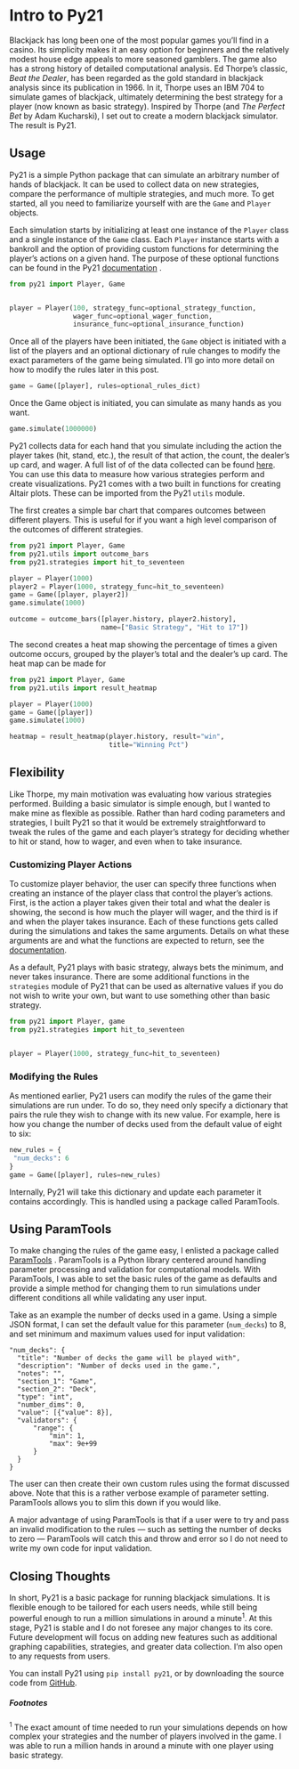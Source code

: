 # Intro to Py21
Blackjack has long been one of the most popular games you’ll find in a casino. Its simplicity makes it an easy option for beginners and the relatively modest house edge appeals to more seasoned gamblers. The game also has a strong history of detailed computational analysis. Ed Thorpe’s classic, _Beat the Dealer_, has been regarded as the gold standard in blackjack analysis since its publication in 1966. In it, Thorpe uses an IBM 704 to simulate games of blackjack, ultimately determining the best strategy for a player (now known as basic strategy). Inspired by Thorpe (and _The Perfect Bet_ by Adam Kucharski), I set out to create a modern blackjack simulator. The result is Py21.

## Usage
Py21 is a simple Python package that can simulate an arbitrary number of hands of blackjack.  It can be used to collect data on new strategies, compare the performance of multiple strategies, and much more. To get started, all you need to familiarize yourself with are the `Game` and `Player` objects.

Each simulation starts by initializing at least one instance of the `Player` class and a single instance of the `Game` class. Each `Player` instance starts with a bankroll and the option of providing custom functions for determining the player’s actions on a given hand. The purpose of these optional functions can be found in the Py21  [documentation](https://github.com/andersonfrailey/blackjack/blob/master/docs/index.md) .

```python
from py21 import Player, Game


player = Player(100, strategy_func=optional_strategy_function,
                wager_func=optional_wager_function,
                insurance_func=optional_insurance_function)
```

Once all of the players have been initiated, the `Game` object is initiated with a list of the players and an optional dictionary of rule changes to modify the exact parameters of the game being simulated. I’ll go into more detail on how to modify the rules later in this post.

```python
game = Game([player], rules=optional_rules_dict)
```

Once the Game object is initiated, you can simulate as many hands as you want.

```python
game.simulate(1000000)
```

Py21 collects data for each hand that you simulate including the action the player takes (hit, stand, etc.), the result of that action, the count, the dealer’s up card, and wager. A full list of of the data collected can be found [here](https://github.com/andersonfrailey/blackjack/blob/master/docs/data.md). You can use this data to measure how various strategies perform and create visualizations. Py21 comes with a two built in functions for creating Altair plots. These can be imported from the Py21 `utils` module.

The first creates a simple bar chart that compares outcomes between different players. This is useful for if you want a high level comparison of the outcomes of different strategies.

```python
from py21 import Player, Game
from py21.utils import outcome_bars
from py21.strategies import hit_to_seventeen

player = Player(1000)
player2 = Player(1000, strategy_func=hit_to_seventeen)
game = Game([player, player2])
game.simulate(1000)

outcome = outcome_bars([player.history, player2.history],
                       name=["Basic Strategy", "Hit to 17"])
```
<div id="vis"></div>
<div id="vis2"></div>
<script type="text/javascript">
    var spec2 = {"config": {"view": {"width": 400, "height": 300}}, "data": {"name": "data-7a90f3f915121b64addabd343a801130"}, "mark": "bar", "encoding": {"color": {"type": "ordinal", "field": "game", "legend": null}, "column": {"type": "ordinal", "field": "result", "title": "Result"}, "tooltip": [{"type": "quantitative", "field": "pct", "title": "Pct"}], "x": {"type": "nominal", "axis": {"labelAngle": -45}, "field": "game", "sort": ["Win", "Loss", "Push"], "title": null}, "y": {"type": "quantitative", "field": "pct"}}, "width": 100, "$schema": "https://vega.github.io/schema/vega-lite/v2.6.0.json", "datasets": {"data-7a90f3f915121b64addabd343a801130": [{"game": "Basic Strategy", "order": 1, "pct": 0.427, "result": "Win"}, {"game": "Basic Strategy", "order": 2, "pct": 0.487, "result": "Loss"}, {"game": "Basic Strategy", "order": 3, "pct": 0.086, "result": "Push"}, {"game": "Hit to 17", "order": 1, "pct": 0.407, "result": "Win"}, {"game": "Hit to 17", "order": 2, "pct": 0.494, "result": "Loss"}, {"game": "Hit to 17", "order": 3, "pct": 0.098, "result": "Push"}]}};
    var embed_opt2 = {"mode": "vega-lite"};

    function showError(el, error){
        el.innerHTML = ('<div class="error">'
                        + '<p>JavaScript Error: ' + error.message + '</p>'
                        + "<p>This usually means there's a typo in your chart spec2ification. "
                        + "See the javascript console for the full traceback.</p>"
                        + '</div>');
        throw error;
    }
    const el2 = document.getElementById('vis2');
    vegaEmbed("#vis2", spec2, embed_opt2)
      .catch(error => showError(el, error));
  </script>

The second creates a heat map showing the percentage of times a given outcome occurs, grouped by the player’s total and the dealer’s up card. The heat map can be made for

```python
from py21 import Player, Game
from py21.utils import result_heatmap

player = Player(1000)
game = Game([player])
game.simulate(1000)

heatmap = result_heatmap(player.history, result="win",
                         title="Winning Pct")
```
<div id="vis"></div>
<div id="vis1"></div>
<script type="text/javascript">
    var spec1 = {"config": {"view": {"width": 400, "height": 300}}, "data": {"name": "data-9b3cbbfa30ccaa81896c42e82468f24a"}, "mark": {"type": "rect", "binSpacing": 1}, "encoding": {"color": {"type": "quantitative", "field": "win", "legend": {"title": "Win Probability", "values": [0.2, 0.3, 0.4, 0.5, 0.6, 0.7, 0.8, 0.9, 1.0]}}, "tooltip": [{"type": "quantitative", "field": "dealer_up", "title": "Dealer Up Card"}, {"type": "quantitative", "field": "total", "title": "Player Total"}, {"type": "quantitative", "field": "win", "title": "Win Probability"}], "x": {"type": "ordinal", "axis": {"labelAngle": 0, "orient": "top"}, "field": "dealer_up", "title": "Dealer Up Card"}, "y": {"type": "ordinal", "field": "total", "sort": {"op": "mean", "order": "descending"}, "title": "Player Total"}}, "height": 500, "title": "Winning Pct", "width": 500, "$schema": "https://vega.github.io/schema/vega-lite/v2.6.0.json", "datasets": {"data-9b3cbbfa30ccaa81896c42e82468f24a": [{"total": 21, "dealer_up": 11, "win": 0.966, "loss": 0.0, "push": 0.034}, {"total": 21, "dealer_up": 10, "win": 0.978, "loss": 0.0, "push": 0.022}, {"total": 21, "dealer_up": 9, "win": 0.967, "loss": 0.0, "push": 0.033}, {"total": 21, "dealer_up": 8, "win": 0.957, "loss": 0.0, "push": 0.043}, {"total": 21, "dealer_up": 7, "win": 0.957, "loss": 0.0, "push": 0.043}, {"total": 21, "dealer_up": 6, "win": 0.968, "loss": 0.0, "push": 0.032}, {"total": 21, "dealer_up": 5, "win": 0.965, "loss": 0.0, "push": 0.035}, {"total": 21, "dealer_up": 4, "win": 0.964, "loss": 0.0, "push": 0.036}, {"total": 21, "dealer_up": 3, "win": 0.951, "loss": 0.0, "push": 0.049}, {"total": 21, "dealer_up": 2, "win": 0.95, "loss": 0.0, "push": 0.05}, {"total": 20, "dealer_up": 6, "win": 0.8, "loss": 0.097, "push": 0.103}, {"total": 20, "dealer_up": 2, "win": 0.753, "loss": 0.122, "push": 0.125}, {"total": 20, "dealer_up": 3, "win": 0.765, "loss": 0.114, "push": 0.121}, {"total": 20, "dealer_up": 4, "win": 0.773, "loss": 0.106, "push": 0.121}, {"total": 20, "dealer_up": 5, "win": 0.782, "loss": 0.108, "push": 0.11}, {"total": 20, "dealer_up": 10, "win": 0.59, "loss": 0.039, "push": 0.371}, {"total": 20, "dealer_up": 7, "win": 0.849, "loss": 0.07, "push": 0.081}, {"total": 20, "dealer_up": 8, "win": 0.861, "loss": 0.068, "push": 0.071}, {"total": 20, "dealer_up": 9, "win": 0.816, "loss": 0.058, "push": 0.126}, {"total": 20, "dealer_up": 11, "win": 0.794, "loss": 0.046, "push": 0.16}, {"total": 19, "dealer_up": 6, "win": 0.699, "loss": 0.197, "push": 0.105}, {"total": 19, "dealer_up": 2, "win": 0.637, "loss": 0.24, "push": 0.123}, {"total": 19, "dealer_up": 3, "win": 0.637, "loss": 0.242, "push": 0.122}, {"total": 19, "dealer_up": 4, "win": 0.661, "loss": 0.222, "push": 0.117}, {"total": 19, "dealer_up": 5, "win": 0.659, "loss": 0.22, "push": 0.121}, {"total": 19, "dealer_up": 7, "win": 0.768, "loss": 0.151, "push": 0.081}, {"total": 19, "dealer_up": 9, "win": 0.465, "loss": 0.179, "push": 0.355}, {"total": 19, "dealer_up": 10, "win": 0.475, "loss": 0.406, "push": 0.119}, {"total": 19, "dealer_up": 11, "win": 0.629, "loss": 0.211, "push": 0.16}, {"total": 19, "dealer_up": 8, "win": 0.728, "loss": 0.137, "push": 0.135}, {"total": 18, "dealer_up": 4, "win": 0.514, "loss": 0.359, "push": 0.127}, {"total": 18, "dealer_up": 6, "win": 0.592, "loss": 0.302, "push": 0.106}, {"total": 18, "dealer_up": 2, "win": 0.491, "loss": 0.366, "push": 0.143}, {"total": 18, "dealer_up": 3, "win": 0.513, "loss": 0.355, "push": 0.132}, {"total": 18, "dealer_up": 5, "win": 0.542, "loss": 0.343, "push": 0.115}, {"total": 18, "dealer_up": 7, "win": 0.638, "loss": 0.23, "push": 0.132}, {"total": 18, "dealer_up": 8, "win": 0.375, "loss": 0.267, "push": 0.358}, {"total": 18, "dealer_up": 9, "win": 0.346, "loss": 0.533, "push": 0.12}, {"total": 18, "dealer_up": 10, "win": 0.348, "loss": 0.532, "push": 0.12}, {"total": 18, "dealer_up": 11, "win": 0.463, "loss": 0.379, "push": 0.157}, {"total": 17, "dealer_up": 7, "win": 0.26, "loss": 0.368, "push": 0.372}, {"total": 17, "dealer_up": 3, "win": 0.365, "loss": 0.5, "push": 0.135}, {"total": 17, "dealer_up": 4, "win": 0.39, "loss": 0.47, "push": 0.14}, {"total": 17, "dealer_up": 5, "win": 0.422, "loss": 0.457, "push": 0.121}, {"total": 17, "dealer_up": 6, "win": 0.418, "loss": 0.416, "push": 0.166}, {"total": 17, "dealer_up": 2, "win": 0.356, "loss": 0.504, "push": 0.14}, {"total": 17, "dealer_up": 8, "win": 0.24, "loss": 0.63, "push": 0.131}, {"total": 17, "dealer_up": 9, "win": 0.228, "loss": 0.649, "push": 0.123}, {"total": 17, "dealer_up": 10, "win": 0.227, "loss": 0.65, "push": 0.122}, {"total": 17, "dealer_up": 11, "win": 0.307, "loss": 0.528, "push": 0.164}, {"total": 16, "dealer_up": 11, "win": 0.297, "loss": 0.703, "push": 0.0}, {"total": 16, "dealer_up": 10, "win": 0.208, "loss": 0.792, "push": 0.0}, {"total": 16, "dealer_up": 8, "win": 0.243, "loss": 0.757, "push": 0.0}, {"total": 16, "dealer_up": 7, "win": 0.241, "loss": 0.759, "push": 0.0}, {"total": 16, "dealer_up": 6, "win": 0.425, "loss": 0.575, "push": 0.0}, {"total": 16, "dealer_up": 5, "win": 0.425, "loss": 0.575, "push": 0.0}, {"total": 16, "dealer_up": 4, "win": 0.401, "loss": 0.599, "push": 0.0}, {"total": 16, "dealer_up": 3, "win": 0.38, "loss": 0.62, "push": 0.0}, {"total": 16, "dealer_up": 2, "win": 0.351, "loss": 0.649, "push": 0.0}, {"total": 16, "dealer_up": 9, "win": 0.22, "loss": 0.78, "push": 0.0}, {"total": 15, "dealer_up": 9, "win": 0.226, "loss": 0.774, "push": 0.0}, {"total": 15, "dealer_up": 6, "win": 0.424, "loss": 0.576, "push": 0.0}, {"total": 15, "dealer_up": 3, "win": 0.375, "loss": 0.625, "push": 0.0}, {"total": 15, "dealer_up": 4, "win": 0.396, "loss": 0.604, "push": 0.0}, {"total": 15, "dealer_up": 5, "win": 0.42, "loss": 0.58, "push": 0.0}, {"total": 15, "dealer_up": 11, "win": 0.283, "loss": 0.717, "push": 0.0}, {"total": 15, "dealer_up": 7, "win": 0.26, "loss": 0.74, "push": 0.0}, {"total": 15, "dealer_up": 8, "win": 0.262, "loss": 0.738, "push": 0.0}, {"total": 15, "dealer_up": 10, "win": 0.256, "loss": 0.744, "push": 0.0}, {"total": 15, "dealer_up": 2, "win": 0.352, "loss": 0.648, "push": 0.0}, {"total": 14, "dealer_up": 3, "win": 0.377, "loss": 0.623, "push": 0.0}, {"total": 14, "dealer_up": 4, "win": 0.39, "loss": 0.61, "push": 0.0}, {"total": 14, "dealer_up": 2, "win": 0.36, "loss": 0.64, "push": 0.0}, {"total": 14, "dealer_up": 7, "win": 0.246, "loss": 0.754, "push": 0.0}, {"total": 14, "dealer_up": 5, "win": 0.423, "loss": 0.577, "push": 0.0}, {"total": 14, "dealer_up": 6, "win": 0.426, "loss": 0.574, "push": 0.0}, {"total": 14, "dealer_up": 9, "win": 0.228, "loss": 0.772, "push": 0.0}, {"total": 14, "dealer_up": 10, "win": 0.239, "loss": 0.761, "push": 0.0}, {"total": 14, "dealer_up": 11, "win": 0.282, "loss": 0.718, "push": 0.0}, {"total": 14, "dealer_up": 8, "win": 0.27, "loss": 0.73, "push": 0.0}, {"total": 13, "dealer_up": 4, "win": 0.406, "loss": 0.594, "push": 0.0}, {"total": 13, "dealer_up": 6, "win": 0.424, "loss": 0.576, "push": 0.0}, {"total": 13, "dealer_up": 2, "win": 0.352, "loss": 0.648, "push": 0.0}, {"total": 13, "dealer_up": 3, "win": 0.374, "loss": 0.626, "push": 0.0}, {"total": 13, "dealer_up": 5, "win": 0.417, "loss": 0.583, "push": 0.0}, {"total": 13, "dealer_up": 7, "win": 0.263, "loss": 0.737, "push": 0.0}, {"total": 13, "dealer_up": 8, "win": 0.245, "loss": 0.755, "push": 0.0}, {"total": 13, "dealer_up": 9, "win": 0.211, "loss": 0.789, "push": 0.0}, {"total": 13, "dealer_up": 10, "win": 0.246, "loss": 0.754, "push": 0.0}, {"total": 13, "dealer_up": 11, "win": 0.299, "loss": 0.701, "push": 0.0}, {"total": 12, "dealer_up": 7, "win": 0.315, "loss": 0.685, "push": 0.0}, {"total": 12, "dealer_up": 3, "win": 0.396, "loss": 0.604, "push": 0.0}, {"total": 12, "dealer_up": 4, "win": 0.388, "loss": 0.612, "push": 0.0}, {"total": 12, "dealer_up": 5, "win": 0.423, "loss": 0.577, "push": 0.0}, {"total": 12, "dealer_up": 6, "win": 0.412, "loss": 0.588, "push": 0.0}, {"total": 12, "dealer_up": 2, "win": 0.332, "loss": 0.668, "push": 0.0}, {"total": 12, "dealer_up": 8, "win": 0.231, "loss": 0.769, "push": 0.0}, {"total": 12, "dealer_up": 9, "win": 0.221, "loss": 0.779, "push": 0.0}, {"total": 12, "dealer_up": 10, "win": 0.223, "loss": 0.777, "push": 0.0}, {"total": 12, "dealer_up": 11, "win": 0.327, "loss": 0.673, "push": 0.0}, {"total": 11, "dealer_up": 5, "win": 0.399, "loss": 0.601, "push": 0.0}, {"total": 11, "dealer_up": 4, "win": 0.4, "loss": 0.6, "push": 0.0}, {"total": 11, "dealer_up": 6, "win": 0.481, "loss": 0.519, "push": 0.0}, {"total": 11, "dealer_up": 3, "win": 0.373, "loss": 0.627, "push": 0.0}]}};
    var embed_opt1 = {"mode": "vega-lite"};

    function showError(el, error){
        el.innerHTML = ('<div class="error">'
                        + '<p>JavaScript Error: ' + error.message + '</p>'
                        + "<p>This usually means there's a typo in your chart spec1ification. "
                        + "See the javascript console for the full traceback.</p>"
                        + '</div>');
        throw error;
    }
    const el1 = document.getElementById('vis1');
    vegaEmbed("#vis1", spec1, embed_opt1)
      .catch(error => showError(el, error));
  </script>

## Flexibility
Like Thorpe, my main motivation was evaluating how various strategies performed. Building a basic simulator is simple enough, but I wanted to make mine as flexible as possible. Rather than hard coding parameters and strategies, I built Py21 so that it would be extremely straightforward to tweak the rules of the game and each player’s strategy for deciding whether to hit or stand, how to wager, and even when to take insurance.

### Customizing Player Actions

To customize player behavior, the user can specify three functions when creating an instance of the player class that control the player’s actions.  First, is the action a player takes given their total and what the dealer is showing, the second is how much the player will wager, and the third is if and when the player takes insurance. Each of these functions gets called during the simulations and takes the same arguments. Details on what these arguments are and what the functions are expected to return, see the [documentation](https://github.com/andersonfrailey/blackjack/blob/master/docs/index.md#creating-custom-functions).

As a default, Py21 plays with basic strategy, always bets the minimum, and never takes insurance. There are some additional functions in the `strategies` module of Py21 that can be used as alternative values if you do not wish to write your own, but want to use something other than basic strategy.

```python
from py21 import Player, game
from py21.strategies import hit_to_seventeen


player = Player(1000, strategy_func=hit_to_seventeen)
```

### Modifying the Rules

As mentioned earlier, Py21 users can modify the rules of the game their simulations are run under. To do so, they need only specify a dictionary that pairs the rule they wish to change with its new value. For example, here is how you change the number of decks used from the default value of eight to six:

```python
new_rules = {
 "num_decks": 6
}
game = Game([player], rules=new_rules)
```

Internally, Py21 will take this dictionary and update each parameter it contains accordingly. This is handled using a package called ParamTools.

## Using ParamTools
To make changing the rules of the game easy, I enlisted a package called  [ParamTools](https://paramtools.org/) . ParamTools is a Python library centered around handling parameter processing and validation for computational models. With ParamTools, I was able to set the basic rules of the game as defaults and provide a simple method for changing them to run simulations under different conditions all while validating any user input.

Take as an example the number of decks used in a game. Using a simple JSON format, I can set the default value for this parameter (`num_decks`) to 8, and set minimum and maximum values used for input validation:

```
"num_decks": {
  "title": "Number of decks the game will be played with",
  "description": "Number of decks used in the game.",
  "notes": "",
  "section_1": "Game",
  "section_2": "Deck",
  "type": "int",
  "number_dims": 0,
  "value": [{"value": 8}],
  "validators": {
      "range": {
          "min": 1,
          "max": 9e+99
      }
  }
}
```

The user can then create their own custom rules using the format discussed above. Note that this is a rather verbose example of parameter setting. ParamTools allows you to slim this down if you would like.

A major advantage of using ParamTools is that if a user were to try and pass an invalid modification to the rules — such as setting the number of decks to zero — ParamTools will catch this and throw and error so I do not need to write my own code for input validation.

## Closing Thoughts
In short, Py21 is a basic package for running blackjack simulations. It is flexible enough to be tailored for each users needs, while still being powerful enough to run a million simulations in around a minute<sup>1</sup>. At this stage, Py21 is stable and I do not foresee any major changes to its core. Future development will focus on adding new features such as additional graphing capabilities, strategies, and greater data collection. I’m also open to any requests from users.

You can install Py21 using `pip install py21`, or by downloading the source code from [GitHub](https://github.com/andersonfrailey/blackjack).

##### _Footnotes_

<sup>1</sup> The exact amount of time needed to run your simulations depends on how complex your strategies and the number of players involved in the game.  I was able to run a million hands in around a minute with one player using basic strategy.
